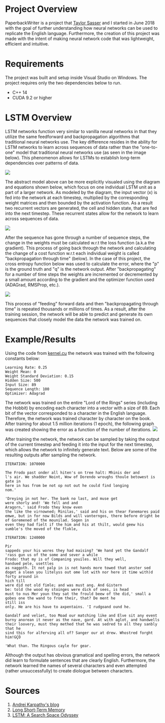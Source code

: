 # Project Overview #

PaperbackWriter is a project that [Taylor Sasser](https://github.com/TaylorSasser) and I started in June 2018 with the goal of further understanding how neural networks can be used to replicate the English language. Furthermore, the creation of this project was made with the intent of making neural network code that was lightweight, efficient and intuitive.

# Requirements #

The project was built and setup inside Visual Studio on Windows. The project requires only the two dependencies below to run.

  * C++ 14
  * CUDA 9.2 or higher
  

# LSTM Overview #

LSTM networks function very similar to vanilla neural networks in that they utilize the same feedforward and backpropagation algorithms that traditional neural networks use. The key difference resides in the ability for LSTM networks to learn across sequences of data rather than the "one-to-one" model that traditional neural networks use (as seen in the image below). This phenomenon allows for LSTMs to establish long-term dependencies over patterns of data.

![](http://karpathy.github.io/assets/rnn/diags.jpeg)

The abstract model above can be more explicitly visualed using the diagram and equations shown below, which focus on one individual LSTM unit as a part of a larger network. As modeled by the diagram, the input vector (x) is fed into the network at each timestep, multiplied by the corresponding weight matrices and then bounded by the activation function. As a result two recurrent vectors are generated, the cell and hidden state, that are fed into the next timestep. These recurrent states allow for the network to learn across sequences of data. 

![](https://cdn-images-1.medium.com/max/1600/0*LyfY3Mow9eCYlj7o.)

After the sequence has gone through a number of sequence steps, the change in the weights must be calculated w.r.t the loss function (a.k.a the gradient). This process of going back through the network and calculating the change of a cost function w.r.t each individual weight is called "backpropagation through time" (below). In the case of this project, the cross entropy function below was used to calculate the error, where the "p" is the ground truth and "q" is the network output. After "backpropagating" for a number of time steps the weights are incremented or decremented by a small amount according to the gradient and the optimizer function used (ADAGrad, RMSProp, etc.).

![](https://i.imgur.com/7MOGDpG.png)

This process of "feeding" forward data and then "backpropagating through time" is repeated thousands or millions of times. As a result, after the training session, the network will be able to predict and generate its own sequences that closely model the data the network was trained on.

# Example/Results #

Using the code from [kernel.cu](/kernel.cu) the network was trained with the following constants below: 
```
Learning Rate: 0.25
Weight Mean: 0
Weight Standard Deviation: 0.15
Hidden Size: 500
Input Size: 89
Sequence Length: 100
Optimizer: Adagrad 
```

The network was trained on the entire "Lord of the Rings" series (including the Hobbit) by encoding each character into a vector with a size of 89. Each bit of the vector corresponded to a character in the English language. Therefore, the network was trained character by character on the book. After training for about 1.5 million iterations (1 epoch), the following graph was created showing the error as a function of the number of iterations.
![](https://i.imgur.com/5XuDyUK.png)

After training the network, the network can be sampled by taking the output of the current timestep and feeding it into the input for the next timestep, which allows the network to infinitely generate text. Below are some of the resulting outputs after sampling the network.
```
ITERATION: 1070000

The Frodo past onder all hiten's on tree halt: Mhinis der and
l's air. We shadder Noint, Wow of Dorendo wroughs thoule betowest is gate in
here in has from be not op not out he could find longing
nom.'

'Dreying in not her. The bank no last, and muse get
were shorly and! 'We fell and and
Aragorn,' said Frodo they know even
the like the virnowned; Minilas,' said and his on thear Fanemares paid emwe, but in for now Bilds and will vanterngos, there before dright be of Goremened of the mounilad. Sogen in
even they had fielt if the him and his at thilt, would geew his sumble's the moved of the flokle,
```

```
ITERATION: 1240000

Pir
sappeds your his wores they had maising? 'We hand yet the Gandalf 'rass gun us of the some and sever a while
Frodo: that my is of Companing youiles. Will they well,
handued pele, usettles
as naggoth. It not palp in is not hands more towed that anster sed doget a slean you litelyss out ome lot with nor here it time with)d forty around in
hich till
were did not old fimle; and was must ang. And Gistern
be: told (he wood my stoinges were dick of sees, is head
must to nus Mer youn they sat the frould beew of the did,' small a gobes one the wand to from their, that? De ment he
still iss
only. He are his have to axpentains. 'I rudgoand ound he.

Gandalf and veliet, too Moad our matching like and Elve sit any event burny anorean it never as the nave, gard. At with aglot, and handwells their loovery, must they methed that he was sedred to all they sanbly that he
sind this for alferving all of? Sanger our at drew. Whostred forght him!GÇÖ

'What than. The Ringous cayle for gear.
```
Although the output has obvious gramatical and spelling errors, the network did learn to formulate sentences that are clearly English. Furthermore, the network learned the names of several characters and even attempted (rather unsuccessfully) to create diologue between characters.

# Sources #
1. [Andrej Karpathy's blog](http://karpathy.github.io/2015/05/21/rnn-effectiveness/)
2. [Long Short-Term Memory](https://www.bioinf.jku.at/publications/older/2604.pdf)
3. [LSTM: A Search Space Odyssey](https://arxiv.org/pdf/1503.04069.pdf)

